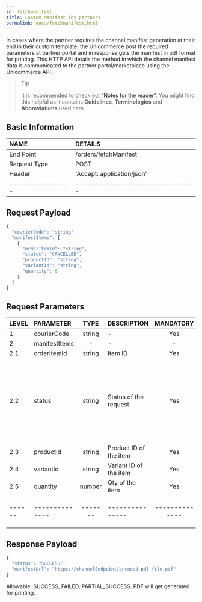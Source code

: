 ```yaml
---
id: fetchmanifest
title: Custom Manifest (by partner)
permalink: docs/fetchmanifest.html
---
```


In cases where the partner requires the channel manifest generation at their end in their custom template, the Unicommerce post the required parameters at partner portal and in response gets the manifest in pdf format for printing.
This HTTP API details the method in which the channel manifest data is communicated to the partner portal/marketplace using the Unicommerce API.

>Tip
>
>It is recommended to check out [“Notes for the reader”](/docs/notes-for-reader.html). You might find this helpful as it contains **Guidelines**, **Terminologies** and **Abbreviations** used here.


## Basic Information

| NAME             | DETAILS                                                                 | 
| :----------------| :---------------------------------------------------------------------  | 
| End Point                                         | /orders/fetchManifest                                    | 
| Request Type                                      | POST                                                     | 
| Header                                            | 'Accept: application/json'                                | 
| ----------------| ------------------------------- |

    
## Request Payload

```js
{
  "courierCode": "string",
  "manifestItems": [
    {
      "orderItemId": "string",
      "status": "CANCELLED",
      "productId": "string",
      "variantId": "string",
      "quantity": 0
    }
  ]
}
```
## Request Parameters

| LEVEL       | PARAMETER            | TYPE   | DESCRIPTION                                                                     | MANDATORY | NOTES                                                                 |
|:-------------|:----------------------|:--------:|:-----------------------------------------|:-----------:|:------------------------| 
| 1     | courierCode   | string | -                      | Yes       | -                                                                                                                                                     | 
| 2     | manifestItems | -      | -                      | -         | -                                                                                                                                                     | 
| 2.1   | orderItemId   | string | Item ID                | Yes       | -                                                                                                                                                     | 
| 2.2   | status        | string | Status of the request  | Yes       | Allowable: "CANCELLED", "CREATED", "PROCESSING", "PACKED", "READY_TO_DISPATCH", "DISPATCHED", "DELIVERED", "REPLACED", "RETURN_REQUESTED", "RETURNED" | 
| 2.3   | productId     | string | Product ID of the item | Yes       | -                                                                                                                                                     | 
| 2.4   | variantId     | string | Variant ID of the item | Yes       | -                                                                                                                                                     | 
| 2.5   | quantity      | number | Qty of the item        | Yes       | -                                                                                                                                                     | 
|------|--------------|-------|---------------|--------------|-------------------------------------------------------|






## Response Payload

```js
{
  "status": "SUCCESS",
  "manifestUrl": "https://channelEndpoint/encoded-pdf-file.pdf"
}
```
Allowable: SUCCESS, FAILED, PARTIAL_SUCCESS. PDF will get generated for printing.

